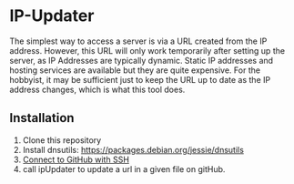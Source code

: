 # IP-Updater
The simplest way to access a server is via a URL created from the IP address. However, this URL will only work temporarily after setting up the server, as IP Addresses are typically dynamic. Static IP addresses and hosting services are available but they are quite expensive. For the hobbyist, it may be sufficient just to keep the URL up to date as the IP address changes, which is what this tool does. 

## Installation
1. Clone this repository
2. Install dnsutils: https://packages.debian.org/jessie/dnsutils
3. [Connect to GitHub with SSH](https://help.github.com/articles/connecting-to-github-with-ssh/)
4. call ipUpdater to update a url in a given file on gitHub. 
